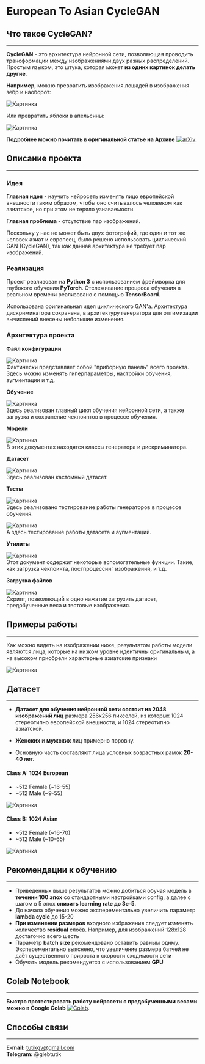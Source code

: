 
# European To Asian CycleGAN
## Что такое CycleGAN?

---


**CycleGAN** - это архитектура нейронной сети, позволяющая
проводить трансформации между изображениями двух разных распределений.<br>
Простым языком, это штука, которая может **из одних картинок делать другие**.

**Например**, можно превратить изображения лошадей в изображения
зебр и наоборот:

![Картинка][horses]<br>

Или превратить яблоки в апельсины:

![Картинка][apples]<br>

**Подробнее можно почитать в оригинальной статье на Архиве**
[![arXiv](https://img.shields.io/badge/arXiv-Paper-<COLOR>.svg)](https://arxiv.org/pdf/1703.10593.pdf).

## Описание проекта

---
### Идея 

**Главная идея** - научить нейросеть изменять лицо европейской внешности 
таким образом, чтобы оно считывалось человеком как азиатское, но
при этом не теряло узнаваемости.

**Главная проблема** - отсутствие пар изображений.<br>

Поскольку у нас не может быть двух фотографий, где один и тот же 
человек азиат и европеец, было решено использовать 
циклический GAN (CycleGAN), так как данная архитектура не требует 
пар изображений.

### Реализация

Проект реализован на **Python 3** с использованием фреймворка 
для глубокого обучения **PyTorch**. Отслеживание процесса обучения
в реальном времени реализовано с помощью **TensorBoard**.<br>

Использована оригинальная идея циклического GAN'а. 
Архитектура дискриминатора сохранена, в архитектуру генератора
для оптимизации вычислений внесены небольшие изменения.

### Архитектура проекта

**Файл конфигурации**

![Картинка][config]<br>
Фактически представляет собой "приборную панель" всего проекта.
Здесь можно изменять гиперпараметры, настройки обучения,
аугментации и т.д.

**Обучение**

![Картинка][train]<br>
Здесь реализован главный цикл обучения нейронной сети, а также загрузка 
и сохранение чекпоинтов в процессе обучения.

**Модели**

![Картинка][models]<br>
В этих документах находятся классы генератора и дискриминатора.

**Датасет**

![Картинка][dataset]<br>
Здесь реализован кастомный датасет.

**Тесты**

![Картинка][tests1]<br>
Здесь реализовано тестирование работы генераторов 
в процессе обучения.

![Картинка][tests2]<br>
А здесь тестирование работы датасета и аугментаций.

**Утилиты**

![Картинка][utils]<br>
Этот документ содержит некоторые вспомогательные функции.
Такие, как загрузка чекпоинта, постпроцессинг изображений, и т.д.

**Загрузка файлов**

![Картинка][download]<br>
Скрипт, позволяющий в одно нажатие загрузить датасет, 
предобученные веса и тестовые изображения.




## Примеры работы

---
Как можно видеть на изображении ниже, результатом работы 
модели являются лица, которые на низком уровне идентичны оригинальным,
а на высоком приобрели характерные азиатские признаки

![Картинка][results]<br>

## Датасет

---
* **Датасет для обучения нейронной сети состоит из 
2048 изображений лиц** размера 256x256 пикселей, из 
которых 1024 стереотипно европейской внешности, и 1024 
стереотипно азиатской.

* **Женских** и **мужских** лиц примерно поровну.

* Основную часть составляют лица условных 
возрастных рамок **20-40 лет.**


#### Class A: 1024 European<br> 
   - ~512 Female (~16-55)
   - ~512 Male (~9-55)

![Картинка][european_dataset]


#### Class B: 1024 Asian<br> 
   - ~512 Female (~16-70)
   - ~512 Male (~10-65)

![Картинка][asian_dataset]

## Рекомендации к обучению

---
* Приведенных выше результатов можно добиться обучая 
модель в **течении 100 эпох** со стандартными настройками config,
а далее с шагом в 5 эпох **снизить learning rate до 3e-5**.
* До начала обучения можно эксперементально увеличить параметр
     **lambda cycle** до 15-20
* **При изменении размеров** входного избражения следует изменять 
  количество **residual** слоёв. Например, для изображений 128x128 
  достаточно всего шесть
* Параметр **batch size** рекомендовано оставить равным однму.
  Эксперементально выяснено, что увеличение размера батчей не даёт 
  существенного прироста к скорости сходимости сети
* Обучать модель рекомендуется с использованием **GPU**

## Colab Notebook

---
**Быстро протестировать работу нейросети с предобученными весами 
можно в Google Colab**
[![Colab](https://colab.research.google.com/assets/colab-badge.svg)](https://colab.research.google.com/drive/1tgz_iiSEL-iSf1DCM4lXCJ0WJUT061FS?usp=sharing).

## Способы связи

---
**E-mail:** tutikgv@gmail.com <br>
**Telegram:** @glebtutik


[horses]: https://i.imgur.com/KSKjn8l.jpg "Horses"
[apples]: https://i.imgur.com/PAciYyU.jpg "Apples"

[results]: https://i.imgur.com/74P7nND.png "Results"

[config]: https://i.imgur.com/d73gkWx.png "Config"
[train]: https://i.imgur.com/VBHs7ZT.png "Train"
[models]: https://i.imgur.com/FGaOszf.png "Models"
[dataset]: https://i.imgur.com/dbcIfM5.png "Dataset"
[tests1]: https://i.imgur.com/pXvQ6O9.png "Model test"
[tests2]: https://i.imgur.com/YksQDba.png "Dataset test"
[utils]: https://i.imgur.com/KUfypn6.png "Utils"
[download]: https://i.imgur.com/5NmQcQY.png "Download files"


[asian_dataset]: https://i.imgur.com/8WlZwwe.jpeg "Датасет asian"
[european_dataset]: https://i.imgur.com/c5y4XEA.jpg "Датасет european"